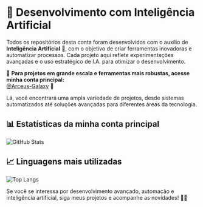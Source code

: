 # 🚀 Desenvolvimento com Inteligência Artificial  

Todos os repositórios desta conta foram desenvolvidos com o auxílio de **Inteligência Artificial** 🤖, com o objetivo de criar ferramentas inovadoras e automatizar processos. Cada projeto aqui reflete experimentações avançadas e o uso estratégico de I.A. para otimizar o desenvolvimento.  

🔗 **Para projetos em grande escala e ferramentas mais robustas, acesse minha conta principal:**  
[@Arceus-Galaxy](https://github.com/Arceus-Galaxy) 🌌  

Lá, você encontrará uma ampla variedade de projetos, desde sistemas automatizados até soluções avançadas para diferentes áreas da tecnologia.  

## 📊 Estatísticas da minha conta principal  

![GitHub Stats](https://github-readme-stats.vercel.app/api?username=Arceus-Galaxy&show_icons=true&theme=radical)  

## 📈 Linguagens mais utilizadas  

![Top Langs](https://github-readme-stats.vercel.app/api/top-langs/?username=Arceus-Galaxy&layout=compact&theme=radical)  

Se você se interessa por desenvolvimento avançado, automação e inteligência artificial, siga meus projetos e acompanhe as novidades! 🚀💡
